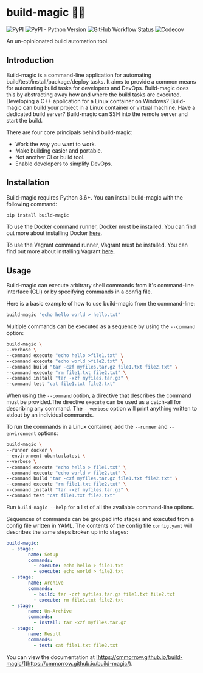 # build-magic &#x1F528;&#x2728;

![PyPI](https://img.shields.io/pypi/v/build-magic)
![PyPI - Python Version](https://img.shields.io/pypi/pyversions/build-magic)
![GitHub Workflow Status](https://img.shields.io/github/workflow/status/cmmorrow/build-magic/Python%20application)
![Codecov](https://img.shields.io/codecov/c/github/cmmorrow/build-magic)

An un-opinionated build automation tool.

## Introduction

Build-magic is a command-line application for automating build/test/install/package/deploy tasks. It aims to provide a common means for automating build tasks for developers and DevOps. Build-magic does this by abstracting away how and where the build tasks are executed. Developing a C++ application for a Linux container on Windows? Build-magic can build your project in a Linux container or virtual machine. Have a dedicated build server? Build-magic can SSH into the remote server and start the build.

There are four core principals behind build-magic:

* Work the way you want to work.
* Make building easier and portable.
* Not another CI or build tool.
* Enable developers to simplify DevOps.

## Installation

Build-magic requires Python 3.6+. You can install build-magic with the following command:

```bash
pip install build-magic
```

To use the Docker command runner, Docker must be installed. You can find out more about installing Docker [here](https://docs.docker.com/get-docker/).

To use the Vagrant command runner, Vagrant must be installed. You can find out more about installing Vagrant [here](https://www.vagrantup.com/docs/installation).

## Usage

Build-magic can execute arbitrary shell commands from it's command-line interface (CLI) or by specifying commands in a config file.

Here is a basic example of how to use build-magic from the command-line:

```bash
build-magic "echo hello world > hello.txt"
```

Multiple commands can be executed as a sequence by using the `--command` option:

```bash
build-magic \
--verbose \
--command execute "echo hello >file1.txt" \
--command execute "echo world >file2.txt" \
--command build "tar -czf myfiles.tar.gz file1.txt file2.txt" \
--command execute "rm file1.txt file2.txt" \
--command install "tar -xzf myfiles.tar.gz" \
--command test "cat file1.txt file2.txt"
```

When using the `--command` option, a directive that describes the command must be provided.The directive `execute` can be used as a catch-all for describing any command. The `--verbose` option will print anything written to stdout by an individual commands.

To run the commands in a Linux container, add the `--runner` and `--environment` options:

```bash
build-magic \
--runner docker \
--environment ubuntu:latest \
--verbose \
--command execute "echo hello > file1.txt" \
--command execute "echo world > file2.txt" \
--command build "tar -czf myfiles.tar.gz file1.txt file2.txt" \
--command execute "rm file1.txt file2.txt" \
--command install "tar -xzf myfiles.tar.gz" \
--command test "cat file1.txt file2.txt"
```

Run `build-magic --help` for a list of all the available command-line options.

Sequences of commands can be grouped into stages and executed from a config file written in YAML. The contents of the config file `config.yaml` will describes the same steps broken up into stages:

```yaml
build-magic:
  - stage:
        name: Setup
        commands:
          - execute: echo hello > file1.txt
          - execute: echo world > file2.txt
  - stage:
        name: Archive
        commands:
          - build: tar -czf myfiles.tar.gz file1.txt file2.txt
          - execute: rm file1.txt file2.txt
  - stage:
        name: Un-Archive
        commands:
          - install: tar -xzf myfiles.tar.gz
  - stage:
        name: Result
        commands:
          - test: cat file1.txt file2.txt
```

You can view the documentation at [https://cmmorrow.github.io/build-magic/](https://cmmorrow.github.io/build-magic/).